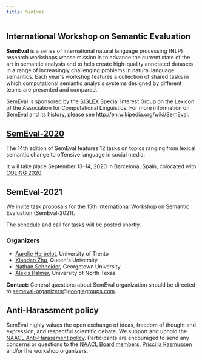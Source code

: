 ```yaml
---
title: SemEval
---
```


## International Workshop on Semantic Evaluation

__SemEval__ is a series of international natural language processing (NLP) research workshops whose mission is to advance the current state of the art in semantic analysis and to help create high-quality annotated datasets in a range of increasingly challenging problems in natural language semantics. 
Each year's workshop features a collection of shared tasks in which computational semantic analysis systems designed by different teams are presented and compared.

SemEval is sponsored by the [SIGLEX](http://alt.qcri.org/siglex/) Special Interest Group on the Lexicon of the Association for Computational Linguistics.
For more information on SemEval and its history, please see
http://en.wikipedia.org/wiki/SemEval.

## [SemEval-2020](http://alt.qcri.org/semeval2020/)

The 14th edition of SemEval features 12 tasks on topics ranging from lexical semantic change to offensive language in social media.

It will take place September 13–14, 2020 in Barcelona, Spain, colocated with [COLING 2020](https://coling2020.org/).

## SemEval-2021

We invite task proposals for the 15th International Workshop on Semantic Evaluation (SemEval-2021).

The schedule and call for tasks will be posted shortly.

### Organizers

- [Aurelie Herbelot](http://aurelieherbelot.net/), University of Trento
- [Xiaodan Zhu](http://www.xiaodanzhu.com/), Queen's University
- [Nathan Schneider](http://people.cs.georgetown.edu/nschneid/), Georgetown University
- [Alexis Palmer](https://linguistics.unt.edu/alexis-palmer), University of North Texas

__Contact:__ General questions about SemEval organization should be directed to <semeval-organizers@googlegroups.com>.

## Anti-Harassment policy

SemEval highly values the open exchange of ideas, freedom of thought and expression, and respectful scientific debate. We support and uphold the [NAACL Anti-Harassment policy](http://naacl.org/policies/anti-harassment.html). Participants are encouraged to send any concerns or questions to the [NAACL Board members](http://naacl.org/officers/), [Priscilla Rasmussen](mailto:acl@aclweb.org) and/or the workshop organizers.
